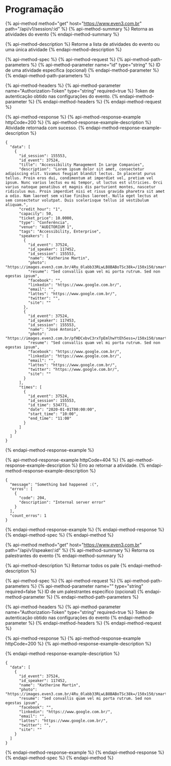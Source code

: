 # Programação

{% api-method method="get" host="https://www.even3.com.br" path="/api/v1/session/:id" %}
{% api-method-summary %}
Retorna as atividades do evento
{% endapi-method-summary %}

{% api-method-description %}
Retorne a lista de atividades do evento ou uma única atividade
{% endapi-method-description %}

{% api-method-spec %}
{% api-method-request %}
{% api-method-path-parameters %}
{% api-method-parameter name="id" type="string" %}
ID de uma atividade específica \(opcional\)
{% endapi-method-parameter %}
{% endapi-method-path-parameters %}

{% api-method-headers %}
{% api-method-parameter name="Authorization-Token" type="string" required=true %}
Token de autenticação obtido nas configurações do evento.
{% endapi-method-parameter %}
{% endapi-method-headers %}
{% endapi-method-request %}

{% api-method-response %}
{% api-method-response-example httpCode=200 %}
{% api-method-response-example-description %}
Atividade retornada com sucesso.
{% endapi-method-response-example-description %}

```
{
  "data": [
    {
      "id_session": 155553,
      "id_event": 37524,
      "title": "Accessibility Management In Large Companies",
      "description": "Lorem ipsum dolor sit amet, consectetur adipiscing elit. Vivamus feugiat blandit lectus. In placerat purus tellus. Proin eros dui, condimentum at imperdiet vel, pretium vel ipsum. Nunc varius lectus eu mi tempor, ut luctus est ultricies. Orci varius natoque penatibus et magnis dis parturient montes, nascetur ridiculus mus. Proin imperdiet nisi et risus gravida pharetra sit amet a odio. Nam laoreet sem vitae finibus laoreet. Nulla eget lectus at sem consectetur volutpat. Duis scelerisque tellus id vestibulum aliquam.",
      "credit_hour": "1",
      "capacity": 50,
      "ticket_price": 10.0000,
      "type": "Conferência",
      "venue": "AUDITORIUM 1",
      "tags": "Accessibility, Enterprise",
      "speakers": [
        {
          "id_event": 37524,
          "id_speaker": 117452,
          "id_session": 155553,
          "name": "Katherine Martin",
          "photo": "https://images.even3.com.br/4Ru_0labb33RLwLB8BABoTSc38k=/150x150/smart/even3.blob.core.windows.net/geral/1.f8ee65f357fe420ead67.jpeg",
          "resume": "Sed convallis quam vel mi porta rutrum. Sed non egestas ipsum",
          "facebook": "",
          "linkedin": "https://www.google.com.br/",
          "email": "",
          "lattes": "https://www.google.com.br/",
          "twitter": "",
          "site": ""
        },
        {
          "id_event": 37524,
          "id_speaker": 117453,
          "id_session": 155553,
          "name": "José Antonio",
          "photo": "https://images.even3.com.br/pfHDCxbvC3rxTpEmlhwYtEh5ess=/150x150/smart/even3.blob.core.windows.net/geral/image.e75181cc624d4cd49b6b.jpeg",
          "resume": "Sed convallis quam vel mi porta rutrum. Sed non egestas ipsum",
          "facebook": "https://www.google.com.br/",
          "linkedin": "https://www.google.com.br/",
          "email": "",
          "lattes": "https://www.google.com.br/",
          "twitter": "https://www.google.com.br/",
          "site": ""
        }
      ],
      "times": [
        {
          "id_event": 37524,
          "id_session": 155553,
          "id_time": 534771,
          "date": "2020-01-01T00:00:00",
          "start_time": "10:00",
          "end_time": "11:00"
        }
      ]
    }
  ]
}
```
{% endapi-method-response-example %}

{% api-method-response-example httpCode=404 %}
{% api-method-response-example-description %}
Erro ao retornar a atividade.
{% endapi-method-response-example-description %}

```
{
  "message": "Something bad happened :(",
  "erros": [
    {
      "code": 204,
      "description": "Internal server error"
    }
  ],
  "count_erros": 1
}
```
{% endapi-method-response-example %}
{% endapi-method-response %}
{% endapi-method-spec %}
{% endapi-method %}

{% api-method method="get" host="https://www.even3.com.br" path="/api/v1/speaker/:id" %}
{% api-method-summary %}
Retorna os palestrantes do evento
{% endapi-method-summary %}

{% api-method-description %}
Retornar todos os pale
{% endapi-method-description %}

{% api-method-spec %}
{% api-method-request %}
{% api-method-path-parameters %}
{% api-method-parameter name="" type="string" required=false %}
ID de um palestrantes específico \(opcional\)
{% endapi-method-parameter %}
{% endapi-method-path-parameters %}

{% api-method-headers %}
{% api-method-parameter name="Authorization-Token" type="string" required=true %}
Token de autenticação obtido nas configurações do evento
{% endapi-method-parameter %}
{% endapi-method-headers %}
{% endapi-method-request %}

{% api-method-response %}
{% api-method-response-example httpCode=200 %}
{% api-method-response-example-description %}

{% endapi-method-response-example-description %}

```
{
  "data": [
    {
      "id_event": 37524,
      "id_speaker": 117452,
      "name": "Katherine Martin",
      "photo": "https://images.even3.com.br/4Ru_0labb33RLwLB8BABoTSc38k=/150x150/smart/even3.blob.core.windows.net/geral/1.f8ee65f357fe420ead67.jpeg",
      "resume": "Sed convallis quam vel mi porta rutrum. Sed non egestas ipsum",
      "facebook": "",
      "linkedin": "https://www.google.com.br/",
      "email": "",
      "lattes": "https://www.google.com.br/",
      "twitter": "",
      "site": ""
    }
  ]
}
```
{% endapi-method-response-example %}
{% endapi-method-response %}
{% endapi-method-spec %}
{% endapi-method %}


